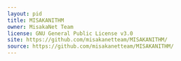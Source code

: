 ```yaml
---
layout: pid
title: MISAKANITHM
owner: MisakaNet Team
license: GNU General Public License v3.0
site: https://github.com/misakanetteam/MISAKANITHM/
source: https://github.com/misakanetteam/MISAKANITHM/
---
```

